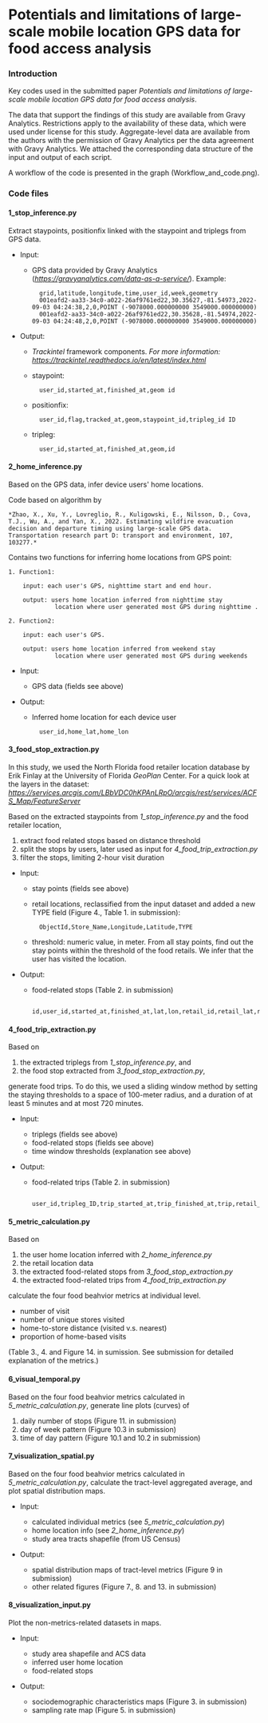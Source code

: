 # Potentials and limitations of large-scale mobile location GPS data for food access analysis

### Introduction 
Key codes used in the submitted paper *Potentials and limitations of large-scale mobile location GPS data for food access analysis*. 

The data that support the findings of this study are available from Gravy Analytics. Restrictions apply to the availability of these data, which were used under license for this study. Aggregate-level data are available from the authors with the permission of Gravy Analytics per the data agreement with Gravy Analytics. We attached the corresponding data structure of the input and output of each script. 

A workflow of the code is presented in the graph (Workflow_and_code.png).

### Code files
####  1_stop_inference.py
Extract staypoints, positionfix linked with the staypoint and triplegs from GPS data.

- Input: 

    - GPS data provided by Gravy Analytics (*https://gravyanalytics.com/data-as-a-service/*). Example:

            grid,latitude,longitude,time,user_id,week,geometry
            001eafd2-aa33-34c0-a022-26af9761ed22,30.35627,-81.54973,2022-09-03 04:24:38,2,0,POINT (-9078000.000000000 3549000.000000000)
            001eafd2-aa33-34c0-a022-26af9761ed22,30.35628,-81.54974,2022-09-03 04:24:48,2,0,POINT (-9078000.000000000 3549000.000000000)
            
- Output:

     - *Trackintel* framework components. 
     *For more information: https://trackintel.readthedocs.io/en/latest/index.html*

    
    - staypoint: 
    
            user_id,started_at,finished_at,geom id	
    - positionfix: 	
    
            user_id,flag,tracked_at,geom,staypoint_id,tripleg_id ID
    - tripleg: 
    
            user_id,started_at,finished_at,geom,id	



####  2_home_inference.py
Based on the GPS data, infer device users' home locations. 

Code based on algorithm by  

    *Zhao, X., Xu, Y., Lovreglio, R., Kuligowski, E., Nilsson, D., Cova, T.J., Wu, A., and Yan, X., 2022. Estimating wildfire evacuation decision and departure timing using large-scale GPS data. Transportation research part D: transport and environment, 107, 103277.*

Contains two functions for inferring home locations from GPS point:

    1. Function1:
    
        input: each user's GPS, nighttime start and end hour.
        
        output: users home location inferred from nighttime stay
                 location where user generated most GPS during nighttime .
    
    2. Function2:
    
        input: each user's GPS.
    
        output: users home location inferred from weekend stay
                 location where user generated most GPS during weekends

- Input: 
    - GPS data (fields see above)
    
- Output: 
    - Inferred home location for each device user
    
            user_id,home_lat,home_lon


####  3_food_stop_extraction.py
In this study, we used the North Florida food retailer location database by Erik Finlay at the University of Florida *GeoPlan* Center. For a quick look at the layers in the dataset: *https://services.arcgis.com/LBbVDC0hKPAnLRpO/arcgis/rest/services/ACFS_Map/FeatureServer*

Based on the extracted staypoints from *1_stop_inference.py* and the food retailer location, 
1. extract food related stops based on distance threshold
2. split the stops by users, later used as input for *4_food_trip_extraction.py*
3. filter the stops, limiting 2-hour visit duration
- Input:
    - stay points (fields see above)
    - retail locations, reclassified from the input dataset and added a new TYPE field (Figure 4., Table 1. in submission): 
        
            ObjectId,Store_Name,Longitude,Latitude,TYPE
    - threshold: numeric value, in meter. From all stay points, find out the stay points within the threshold of the food retails. We infer that the user has visited the location.

- Output:
    - food-related stops (Table 2. in submission)
            
            id,user_id,started_at,finished_at,lat,lon,retail_id,retail_lat,retail_lon


####  4_food_trip_extraction.py
Based on 
1. the extracted triplegs from *1_stop_inference.py*, and 
2. the food stop extracted from *3_food_stop_extraction.py*,

generate food trips. To do this, we used a sliding window method by setting the staying thresholds to a space of 100-meter radius, and a duration of at least 5 minutes and at most 720 minutes.

- Input: 
    - triplegs (fields see above)
    - food-related stops (fields see above)
    - time window thresholds (explanation see above)

- Output: 
    - food-related trips (Table 2. in submission)
    
            user_id,tripleg_ID,trip_started_at,trip_finished_at,trip,retail_id,retail_lat,retail_lon

####  5_metric_calculation.py

Based on 
1. the user home location inferred with *2_home_inference.py*
2. the retail location data
3. the extracted food-related stops from *3_food_stop_extraction.py*
2. the extracted food-related trips from *4_food_trip_extraction.py*

calculate the four food beahvior metrics at individual level.
- number of visit
- number of unique stores visited
- home-to-store distance (visited v.s. nearest)
- proportion of home-based visits

(Table 3., 4. and Figure 14. in sumission. See submission for detailed explanation of the metrics.)



####  6_visual_temporal.py
Based on the four food beahvior metrics calculated in *5_metric_calculation.py*, generate line plots (curves) of
1. daily number of stops (Figure 11. in submission)
2. day of week pattern (Figure 10.3 in submission)
3. time of day pattern (Figure 10.1 and 10.2 in submission)


####  7_visualization_spatial.py
Based on the four food beahvior metrics calculated in *5_metric_calculation.py*, calculate the tract-level aggregated average, and plot spatial distribution maps.
 
- Input: 
    - calculated individual metrics (see *5_metric_calculation.py*)
    - home location info (see *2_home_inference.py*)
    - study area tracts shapefile (from US Census)

- Output: 
    - spatial distribution maps of tract-level metrics (Figure 9 in submission)
    - other related figures (Figure 7., 8. and 13. in submission)
    
####  8_visualization_input.py

Plot the non-metrics-related datasets in maps.

- Input: 
    - study area shapefile and ACS data
    - inferred user home location
    - food-related stops
    
- Output: 
    - sociodemographic characteristics maps (Figure 3. in submission)
    - sampling rate map (Figure 5. in submission)
